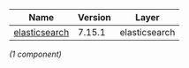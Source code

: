| Name | Version | Layer |
| --- | --- | --- |
| [elasticsearch](https://www.elastic.co/products/elasticsearch) | 7.15.1 | elasticsearch |

*(1 component)*
